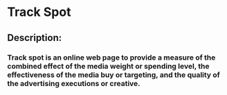 # Track Spot

<h2>Description:</h2>
     <h3> Track spot is an online web page to provide a measure of the combined effect of the media weight or spending level, the effectiveness of the media buy or targeting, and the quality of the advertising executions or creative.</h3>
